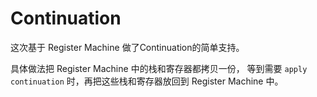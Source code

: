 # Continuation

这次基于 Register Machine 做了Continuation的简单支持。

具体做法把 Register Machine 中的栈和寄存器都拷贝一份，
等到需要 `apply continuation` 时，再把这些栈和寄存器放回到 Register Machine 中。
